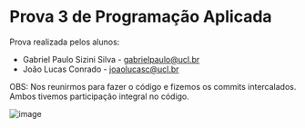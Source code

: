 # Prova 3 de Programação Aplicada

Prova realizada pelos alunos:
- Gabriel Paulo Sizini Silva - gabrielpaulo@ucl.br
- João Lucas Conrado - joaolucasc@ucl.br

OBS: Nos reunirmos para fazer o código e fizemos os commits intercalados. Ambos tivemos participação integral no código.

![image](https://user-images.githubusercontent.com/82397670/173245753-17cdbda7-2f87-4b08-bf4b-7649eb201c3b.png)
